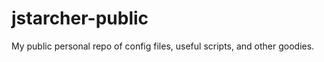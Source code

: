 jstarcher-public
================

My public personal repo of config files, useful scripts, and other goodies.